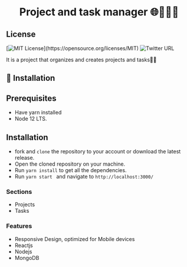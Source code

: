 
<h1 align="center">
    Project and task manager  🌐🚀📝💼
</h1>


## License
[![MIT License](https://img.shields.io/apm/l/atomic-design-ui.svg?)](https://opensource.org/licenses/MIT)
![Twitter URL](https://img.shields.io/twitter/url?style=social&url=https%3A%2F%2Ftwitter.com%2Fmaikol_soro)

It is a project that organizes and creates projects and tasks📝💼

## 🚀 Installation
   ## Prerequisites
 
   - Have yarn installed
   - Node 12 LTS. 
    
 ## Installation
  - fork and  ```clone``` the repository to your account or download the latest release.
  - Open the cloned repository on your machine.
  - Run  ```yarn install``` to get all the dependencies.
  - Run ```yarn start ``` and navigate to ```http://localhost:3000/```
### Sections
- Projects
- Tasks

### Features
- Responsive Design, optimized for Mobile devices
- Reactjs
- Nodejs
- MongoDB


